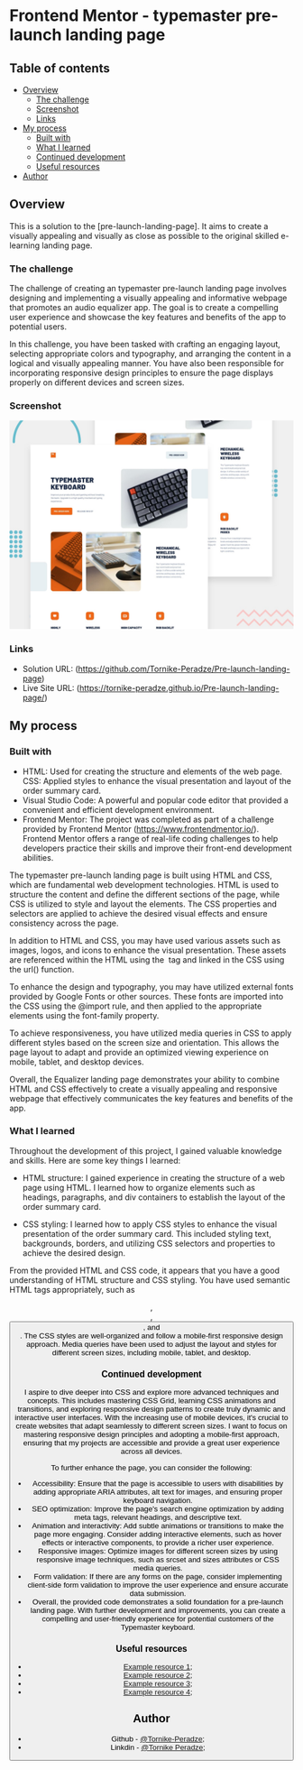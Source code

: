 # Frontend Mentor - typemaster pre-launch landing page

## Table of contents

- [Overview](#overview)
  - [The challenge](#the-challenge)
  - [Screenshot](#screenshot)
  - [Links](#links)
- [My process](#my-process)
  - [Built with](#built-with)
  - [What I learned](#what-i-learned)
  - [Continued development](#continued-development)
  - [Useful resources](#useful-resources)
- [Author](#author)

## Overview

This is a solution to the [pre-launch-landing-page]. It aims to create a visually appealing and visually as close as possible to the original skilled e-learning landing page.

### The challenge

The challenge of creating an typemaster pre-launch landing page involves designing and implementing a visually appealing and informative webpage that promotes an audio equalizer app. The goal is to create a compelling user experience and showcase the key features and benefits of the app to potential users.

In this challenge, you have been tasked with crafting an engaging layout, selecting appropriate colors and typography, and arranging the content in a logical and visually appealing manner. You have also been responsible for incorporating responsive design principles to ensure the page displays properly on different devices and screen sizes.

### Screenshot

![Webpage Preview](./assets/preview.jpg)

### Links

- Solution URL: (https://github.com/Tornike-Peradze/Pre-launch-landing-page)
- Live Site URL: (https://tornike-peradze.github.io/Pre-launch-landing-page/)

## My process

### Built with

- HTML: Used for creating the structure and elements of the web page.
  CSS: Applied styles to enhance the visual presentation and layout of the order summary card.
- Visual Studio Code: A powerful and popular code editor that provided a convenient and efficient development environment.
- Frontend Mentor: The project was completed as part of a challenge provided by Frontend Mentor (https://www.frontendmentor.io/). Frontend Mentor offers a range of real-life coding challenges to help developers practice their skills and improve their front-end development abilities.

The typemaster pre-launch landing page is built using HTML and CSS, which are fundamental web development technologies. HTML is used to structure the content and define the different sections of the page, while CSS is utilized to style and layout the elements. The CSS properties and selectors are applied to achieve the desired visual effects and ensure consistency across the page.

In addition to HTML and CSS, you may have used various assets such as images, logos, and icons to enhance the visual presentation. These assets are referenced within the HTML using the <img> tag and linked in the CSS using the url() function.

To enhance the design and typography, you may have utilized external fonts provided by Google Fonts or other sources. These fonts are imported into the CSS using the @import rule, and then applied to the appropriate elements using the font-family property.

To achieve responsiveness, you have utilized media queries in CSS to apply different styles based on the screen size and orientation. This allows the page layout to adapt and provide an optimized viewing experience on mobile, tablet, and desktop devices.

Overall, the Equalizer landing page demonstrates your ability to combine HTML and CSS effectively to create a visually appealing and responsive webpage that effectively communicates the key features and benefits of the app.

### What I learned

Throughout the development of this project, I gained valuable knowledge and skills. Here are some key things I learned:

- HTML structure: I gained experience in creating the structure of a web page using HTML. I learned how to organize elements such as headings, paragraphs, and div containers to establish the layout of the order summary card.

- CSS styling: I learned how to apply CSS styles to enhance the visual presentation of the order summary card. This included styling text, backgrounds, borders, and utilizing CSS selectors and properties to achieve the desired design.

From the provided HTML and CSS code, it appears that you have a good understanding of HTML structure and CSS styling. You have used semantic HTML tags appropriately, such as <header>, <section>, <button>, and <footer>. The CSS styles are well-organized and follow a mobile-first responsive design approach. Media queries have been used to adjust the layout and styles for different screen sizes, including mobile, tablet, and desktop.

### Continued development

I aspire to dive deeper into CSS and explore more advanced techniques and concepts. This includes mastering CSS Grid, learning CSS animations and transitions, and exploring responsive design patterns to create truly dynamic and interactive user interfaces. With the increasing use of mobile devices, it's crucial to create websites that adapt seamlessly to different screen sizes. I want to focus on mastering responsive design principles and adopting a mobile-first approach, ensuring that my projects are accessible and provide a great user experience across all devices.

To further enhance the page, you can consider the following:

- Accessibility: Ensure that the page is accessible to users with disabilities by adding appropriate ARIA attributes, alt text for images, and ensuring proper keyboard navigation.
- SEO optimization: Improve the page's search engine optimization by adding meta tags, relevant headings, and descriptive text.
- Animation and interactivity: Add subtle animations or transitions to make the page more engaging. Consider adding interactive elements, such as hover effects or interactive components, to provide a richer user experience.
- Responsive images: Optimize images for different screen sizes by using responsive image techniques, such as srcset and sizes attributes or CSS media queries.
- Form validation: If there are any forms on the page, consider implementing client-side form validation to improve the user experience and ensure accurate data submission.
- Overall, the provided code demonstrates a solid foundation for a pre-launch landing page. With further development and improvements, you can create a compelling and user-friendly experience for potential customers of the Typemaster keyboard.

### Useful resources

- [Example resource 1](https://www.w3schools.com/);
- [Example resource 2](https://developer.mozilla.org/en-US/);
- [Example resource 3](https://www.freecodecamp.org/learn/2022/responsive-web-design/);
- [Example resource 4](https://www.youtube.com/@WebDevSimplified);

## Author

- Github - [@Tornike-Peradze](https://github.com/Tornike-Peradze);
- Linkdin - [@Tornike Peradze](https://www.linkedin.com/in/tornike-peradze-ab508a1a4/);
